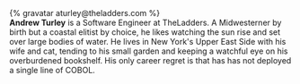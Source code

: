 <div class="profile-container">
  <div class="profile-thumb">
    {% gravatar aturley@theladders.com %}
  </div>
  <div class="profile-content">
    <strong>Andrew Turley</strong> is a Software Engineer at TheLadders. A Midwesterner by birth but a coastal elitist by choice, he likes watching the sun rise and set over large bodies of water. He lives in New York's Upper East Side with his wife and cat, tending to his small garden and keeping a watchful eye on his overburdened bookshelf. His only career regret is that has has not deployed a single line of COBOL.
  </div>
</div>

